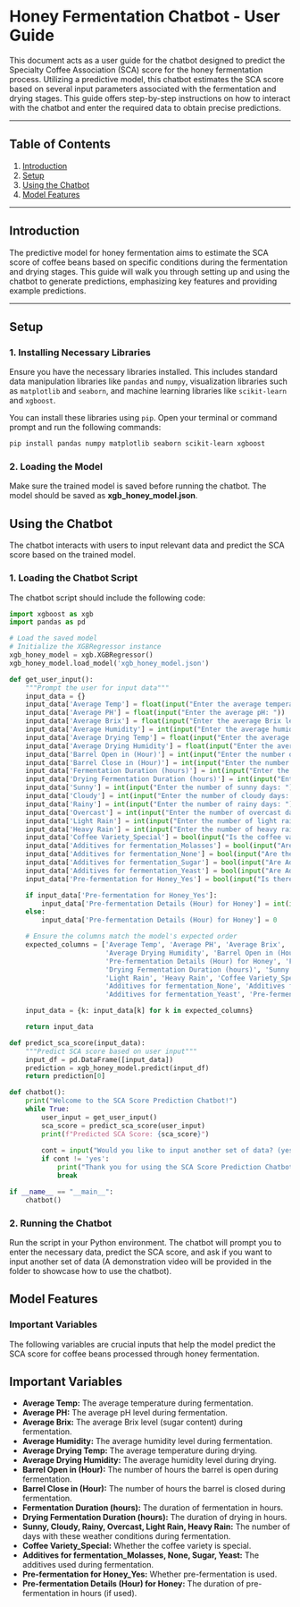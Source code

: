 # Honey Fermentation Chatbot - User Guide

This document acts as a user guide for the chatbot designed to predict the Specialty Coffee Association (SCA) score for the honey fermentation process. Utilizing a predictive model, this chatbot estimates the SCA score based on several input parameters associated with the fermentation and drying stages. This guide offers step-by-step instructions on how to interact with the chatbot and enter the required data to obtain precise predictions.

---

## Table of Contents
1. [Introduction](#introduction)
2. [Setup](#setup)
3. [Using the Chatbot](#using-the-chatbot)
4. [Model Features](#model-features)

---

## Introduction

The predictive model for honey fermentation aims to estimate the SCA score of coffee beans based on specific conditions during the fermentation and drying stages. This guide will walk you through setting up and using the chatbot to generate predictions, emphasizing key features and providing example predictions.

---

## Setup

### 1. Installing Necessary Libraries

Ensure you have the necessary libraries installed. This includes standard data manipulation libraries like `pandas` and `numpy`, visualization libraries such as `matplotlib` and `seaborn`, and machine learning libraries like `scikit-learn` and `xgboost`.

You can install these libraries using `pip`. Open your terminal or command prompt and run the following commands:

```sh
pip install pandas numpy matplotlib seaborn scikit-learn xgboost
```

### 2. Loading the Model
Make sure the trained model is saved before running the chatbot. The model should be saved as **xgb_honey_model.json**.

## Using the Chatbot
The chatbot interacts with users to input relevant data and predict the SCA score based on the trained model.

### 1. Loading the Chatbot Script
The chatbot script should include the following code:

```python
import xgboost as xgb
import pandas as pd

# Load the saved model
# Initialize the XGBRegressor instance
xgb_honey_model = xgb.XGBRegressor()
xgb_honey_model.load_model('xgb_honey_model.json')

def get_user_input():
    """Prompt the user for input data"""
    input_data = {}
    input_data['Average Temp'] = float(input("Enter the average temperature: "))
    input_data['Average PH'] = float(input("Enter the average pH: "))
    input_data['Average Brix'] = float(input("Enter the average Brix level: "))
    input_data['Average Humidity'] = int(input("Enter the average humidity: "))
    input_data['Average Drying Temp'] = float(input("Enter the average drying temperature: "))
    input_data['Average Drying Humidity'] = float(input("Enter the average drying humidity: "))
    input_data['Barrel Open in (Hour)'] = int(input("Enter the number of hours the barrel is open: "))
    input_data['Barrel Close in (Hour)'] = int(input("Enter the number of hours the barrel is closed: "))
    input_data['Fermentation Duration (hours)'] = int(input("Enter the fermentation duration (in hours): "))
    input_data['Drying Fermentation Duration (hours)'] = int(input("Enter the drying duration (in hours): "))
    input_data['Sunny'] = int(input("Enter the number of sunny days: "))
    input_data['Cloudy'] = int(input("Enter the number of cloudy days: "))
    input_data['Rainy'] = int(input("Enter the number of rainy days: "))
    input_data['Overcast'] = int(input("Enter the number of overcast days: "))
    input_data['Light Rain'] = int(input("Enter the number of light rain days: "))
    input_data['Heavy Rain'] = int(input("Enter the number of heavy rain days: "))
    input_data['Coffee Variety_Special'] = bool(input("Is the coffee variety special? (yes/no): ").strip().lower() == 'yes')
    input_data['Additives for fermentation_Molasses'] = bool(input("Are Additives for Fermentation Molasses? (yes/no): ").strip().lower() == 'yes')
    input_data['Additives for fermentation_None'] = bool(input("Are there no Additives for Fermentation? (yes/no): ").strip().lower() == 'yes')
    input_data['Additives for fermentation_Sugar'] = bool(input("Are Additives for Fermentation Sugar? (yes/no): ").strip().lower() == 'yes')
    input_data['Additives for fermentation_Yeast'] = bool(input("Are Additives for Fermentation Yeast? (yes/no): ").strip().lower() == 'yes')
    input_data['Pre-fermentation for Honey_Yes'] = bool(input("Is there pre-fermentation? (yes/no): ").strip().lower() == 'yes')

    if input_data['Pre-fermentation for Honey_Yes']:
        input_data['Pre-fermentation Details (Hour) for Honey'] = int(input("Enter the pre-fermentation details (in hours) for honey: "))
    else:
        input_data['Pre-fermentation Details (Hour) for Honey'] = 0

    # Ensure the columns match the model's expected order
    expected_columns = ['Average Temp', 'Average PH', 'Average Brix', 'Average Humidity', 'Average Drying Temp', 
                        'Average Drying Humidity', 'Barrel Open in (Hour)', 'Barrel Close in (Hour)', 
                        'Pre-fermentation Details (Hour) for Honey', 'Fermentation Duration (hours)', 
                        'Drying Fermentation Duration (hours)', 'Sunny', 'Cloudy', 'Rainy', 'Overcast', 
                        'Light Rain', 'Heavy Rain', 'Coffee Variety_Special', 'Additives for fermentation_Molasses', 
                        'Additives for fermentation_None', 'Additives for fermentation_Sugar', 
                        'Additives for fermentation_Yeast', 'Pre-fermentation for Honey_Yes']

    input_data = {k: input_data[k] for k in expected_columns}

    return input_data

def predict_sca_score(input_data):
    """Predict SCA score based on user input"""
    input_df = pd.DataFrame([input_data])
    prediction = xgb_honey_model.predict(input_df)
    return prediction[0]

def chatbot():
    print("Welcome to the SCA Score Prediction Chatbot!")
    while True:
        user_input = get_user_input()
        sca_score = predict_sca_score(user_input)
        print(f"Predicted SCA Score: {sca_score}")
        
        cont = input("Would you like to input another set of data? (yes/no): ").strip().lower()
        if cont != 'yes':
            print("Thank you for using the SCA Score Prediction Chatbot. Goodbye!")
            break

if __name__ == "__main__":
    chatbot()
```

### 2. Running the Chatbot

Run the script in your Python environment. The chatbot will prompt you to enter the necessary data, predict the SCA score, and ask if you want to input another set of data (A demonstration video will be provided in the folder to showcase how to use the chatbot).

## Model Features

### Important Variables

The following variables are crucial inputs that help the model predict the SCA score for coffee beans processed through honey fermentation.

## Important Variables

- **Average Temp:** The average temperature during fermentation.
- **Average PH:** The average pH level during fermentation.
- **Average Brix:** The average Brix level (sugar content) during fermentation.
- **Average Humidity:** The average humidity level during fermentation.
- **Average Drying Temp:** The average temperature during drying.
- **Average Drying Humidity:** The average humidity level during drying.
- **Barrel Open in (Hour):** The number of hours the barrel is open during fermentation.
- **Barrel Close in (Hour):** The number of hours the barrel is closed during fermentation.
- **Fermentation Duration (hours):** The duration of fermentation in hours.
- **Drying Fermentation Duration (hours):** The duration of drying in hours.
- **Sunny, Cloudy, Rainy, Overcast, Light Rain, Heavy Rain:** The number of days with these weather conditions during fermentation.
- **Coffee Variety_Special:** Whether the coffee variety is special.
- **Additives for fermentation_Molasses, None, Sugar, Yeast:** The additives used during fermentation.
- **Pre-fermentation for Honey_Yes:** Whether pre-fermentation is used.
- **Pre-fermentation Details (Hour) for Honey:** The duration of pre-fermentation in hours (if used).



